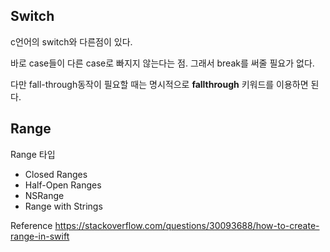 ## Switch

c언어의 switch와 다른점이 있다.

바로 case들이 다른 case로 빠지지 않는다는 점. 그래서 break를 써줄 필요가 없다.

다만 fall-through동작이 필요할 때는 명시적으로 **fallthrough** 키워드를 이용하면 된다.

## Range

Range 타입
- Closed Ranges
- Half-Open Ranges
- NSRange
- Range with Strings

Reference https://stackoverflow.com/questions/30093688/how-to-create-range-in-swift
